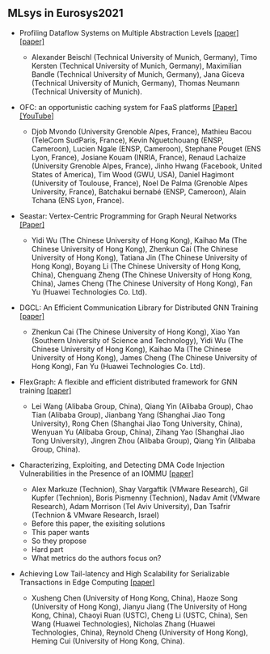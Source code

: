 ## MLsys in Eurosys2021


- Profiling Dataflow Systems on Multiple Abstraction Levels [[paper]](https://doi.org/10.1145/3447786.3456254) [[paper]](https://www.youtube.com/watch?v=s78qnixF-Ww&list=PLzDuHU-z7gNjuSbEYCFXZtWAl3nAdNF2f&index=17)
  - Alexander Beischl (Technical University of Munich, Germany), Timo Kersten (Technical University of Munich, Germany), Maximilian Bandle (Technical University of Munich, Germany), Jana Giceva (Technical University of Munich, Germany), Thomas Neumann (Technical University of Munich).

- OFC: an opportunistic caching system for FaaS platforms [[Paper]](https://doi.org/10.1145/3447786.3456239) [[YouTube]](https://www.youtube.com/watch?v=wjo92xfIFLI&list=PLzDuHU-z7gNjuSbEYCFXZtWAl3nAdNF2f&index=15)
  - Djob Mvondo (University Grenoble Alpes, France), Mathieu Bacou (TeleCom SudParis, France), Kevin Nguetchouang (ENSP, Cameroon), Lucien Ngale (ENSP, Cameroon), Stephane Pouget (ENS Lyon, France), Josiane Kouam (INRIA, France), Renaud Lachaize (University Grenoble Alpes, France), Jinho Hwang (Facebook, United States of America), Tim Wood (GWU, USA), Daniel Hagimont (University of Toulouse, France), Noel De Palma (Grenoble Alpes University, France), Batchakui bernabé (ENSP, Cameroon), Alain Tchana (ENS Lyon, France).

- Seastar: Vertex-Centric Programming for Graph Neural Networks [[Paper]](https://doi.org/10.1145/3447786.3456247)
  - Yidi Wu (The Chinese University of Hong Kong), Kaihao Ma (The Chinese University of Hong Kong), Zhenkun Cai (The Chinese University of Hong Kong), Tatiana Jin (The Chinese University of Hong Kong), Boyang Li (The Chinese University of Hong Kong, China), Chenguang Zheng (The Chinese University of Hong Kong, China), James Cheng (The Chinese University of Hong Kong), Fan Yu (Huawei Technologies Co. Ltd).

- DGCL: An Efficient Communication Library for Distributed GNN Training [[paper]](https://doi.org/10.1145/3447786.3456233)
  - Zhenkun Cai (The Chinese University of Hong Kong), Xiao Yan (Southern University of Science and Technology), Yidi Wu (The Chinese University of Hong Kong), Kaihao Ma (The Chinese University of Hong Kong), James Cheng (The Chinese University of Hong Kong), Fan Yu (Huawei Technologies Co. Ltd).

- FlexGraph: A flexible and efficient distributed framework for GNN training [[paper]](https://doi.org/10.1145/3447786.3456229)
  - Lei Wang (Alibaba Group, China), Qiang Yin (Alibaba Group), Chao Tian (Alibaba Group), Jianbang Yang (Shanghai Jiao Tong University), Rong Chen (Shanghai Jiao Tong University, China), Wenyuan Yu (Alibaba Group, China), Zihang Yao (Shanghai Jiao Tong University), Jingren Zhou (Alibaba Group), Qiang Yin (Alibaba Group, China).

- Characterizing, Exploiting, and Detecting DMA Code Injection Vulnerabilities in the Presence of an IOMMU [[paper]](https://dl.acm.org/doi/10.1145/3447786.3456249)
  - Alex Markuze (Technion), Shay Vargaftik (VMware Research), Gil Kupfer (Technion), Boris Pismenny (Technion), Nadav Amit (VMware Research), Adam Morrison (Tel Aviv University), Dan Tsafrir (Technion & VMware Research, Israel)
  - Before this paper, the exisiting solutions
  - This paper wants
  - So they propose
  - Hard part
  - What metrics do the authors focus on?

- Achieving Low Tail-latency and High Scalability for Serializable Transactions in Edge Computing [[paper]](https://doi.org/10.1145/3447786.3456238)
  - Xusheng Chen (University of Hong Kong, China), Haoze Song (University of Hong Kong), Jianyu Jiang (The University of Hong Kong, China), Chaoyi Ruan (USTC), Cheng Li (USTC, China), Sen Wang (Huawei Technologies), Nicholas Zhang (Huawei Technologies, China), Reynold Cheng (University of Hong Kong), Heming Cui (University of Hong Kong, China).
